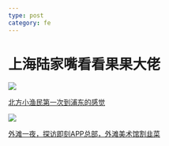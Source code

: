 ```yaml
---
type: post
category: fe
---
```

# 上海陆家嘴看看果果大佬

![](https://i1.hdslb.com/bfs/archive/ffcba918c289f92d565f24e20becfdf6bda0eccf.jpg@320w_200h_100Q_1c.webp)

[北方小渔民第一次到浦东的感觉](https://www.bilibili.com/video/av27938927)

![](https://i2.hdslb.com/bfs/archive/a342117d33337ce4c6b696e370d7d05f4fd28039.jpg@320w_200h_100Q_1c.webp)

[外滩一夜，探访即刻APP总部，外滩美术馆割韭菜](https://www.bilibili.com/video/av27923307)